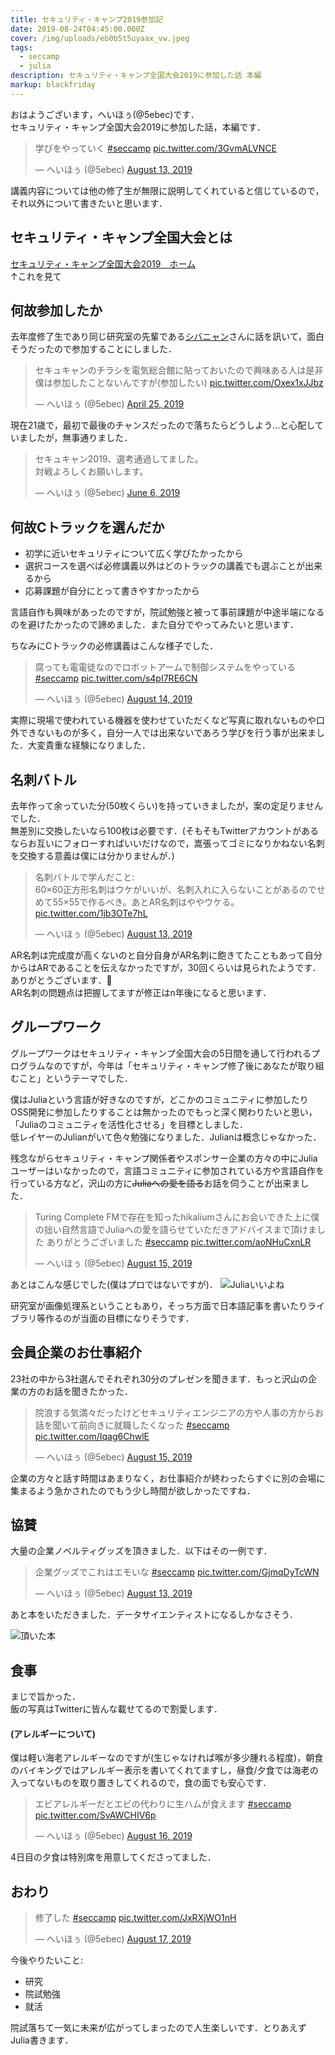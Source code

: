 ```yaml
---
title: セキュリティ・キャンプ2019参加記
date: 2019-08-24T04:45:00.000Z
cover: /img/uploads/eb0b5t5uyaax_vw.jpeg
tags:
  - seccamp
  - julia
description: セキュリティ・キャンプ全国大会2019に参加した話 本編
markup: blackfriday
---
```

おはようございます，へいほぅ(@5ebec)です．\
セキュリティ・キャンプ全国大会2019に参加した話，本編です．

<blockquote class="twitter-tweet" data-theme="dark" data-link-color="#a5ebec"><p lang="ja" dir="ltr">学びをやっていく <a href="https://twitter.com/hashtag/seccamp?src=hash&amp;ref_src=twsrc%5Etfw">#seccamp</a> <a href="https://t.co/3GvmALVNCE">pic.twitter.com/3GvmALVNCE</a></p>&mdash; へいほぅ (@5ebec) <a href="https://twitter.com/5ebec/status/1161114959293452288?ref_src=twsrc%5Etfw">August 13, 2019</a></blockquote> <script async src="https://platform.twitter.com/widgets.js" charset="utf-8"></script>

講義内容については他の修了生が無限に説明してくれていると信じているので，それ以外について書きたいと思います．

## セキュリティ・キャンプ全国大会とは

[セキュリティ・キャンプ全国大会2019　ホーム](https://www.ipa.go.jp/jinzai/camp/2019/zenkoku2019_index.html) \
↑これを見て

## 何故参加したか

去年度修了生であり同じ研究室の先輩である[シバニャン](https://twitter.com/_6v_)さんに話を訊いて，面白そうだったので参加することにしました．

<blockquote class="twitter-tweet" data-theme="dark"><p lang="ja" dir="ltr">セキュキャンのチラシを電気総合館に貼っておいたので興味ある人は是非<br>僕は参加したことないんですが(参加したい) <a href="https://t.co/Oxex1xJJbz">pic.twitter.com/Oxex1xJJbz</a></p>&mdash; へいほぅ (@5ebec) <a href="https://twitter.com/5ebec/status/1121253089275604992?ref_src=twsrc%5Etfw">April 25, 2019</a></blockquote> <script async src="https://platform.twitter.com/widgets.js" charset="utf-8"></script>

現在21歳で，最初で最後のチャンスだったので落ちたらどうしよう…と心配していましたが，無事通りました．

<blockquote class="twitter-tweet" data-theme="dark" data-link-color="#a5ebec"><p lang="ja" dir="ltr">セキュキャン2019、選考通過してました。<br>対戦よろしくお願いします。</p>&mdash; へいほぅ (@5ebec) <a href="https://twitter.com/5ebec/status/1136578459721854976?ref_src=twsrc%5Etfw">June 6, 2019</a></blockquote> <script async src="https://platform.twitter.com/widgets.js" charset="utf-8"></script>

## 何故Cトラックを選んだか

* 初学に近いセキュリティについて広く学びたかったから
* 選択コースを選べば必修講義以外はどのトラックの講義でも選ぶことが出来るから
* 応募課題が自分にとって書きやすかったから

言語自作も興味があったのですが，院試勉強と被って事前課題が中途半端になるのを避けたかったので諦めました．また自分でやってみたいと思います．

ちなみにCトラックの必修講義はこんな様子でした．

<blockquote class="twitter-tweet" data-theme="dark" data-link-color="#a5ebec"><p lang="ja" dir="ltr">腐っても電電徒なのでロボットアームで制御システムをやっている <a href="https://twitter.com/hashtag/seccamp?src=hash&amp;ref_src=twsrc%5Etfw">#seccamp</a> <a href="https://t.co/s4pI7RE6CN">pic.twitter.com/s4pI7RE6CN</a></p>&mdash; へいほぅ (@5ebec) <a href="https://twitter.com/5ebec/status/1161574936743297026?ref_src=twsrc%5Etfw">August 14, 2019</a></blockquote> <script async src="https://platform.twitter.com/widgets.js" charset="utf-8"></script>

実際に現場で使われている機器を使わせていただくなど写真に取れないものや口外できないものが多く，自分一人では出来ないであろう学びを行う事が出来ました．大変貴重な経験になりました．

## 名刺バトル

去年作って余っていた分(50枚くらい)を持っていきましたが，案の定足りませんでした．\
無差別に交換したいなら100枚は必要です．(そもそもTwitterアカウントがあるならお互いにフォローすればいいだけなので，嵩張ってゴミになりかねない名刺を交換する意義は僕には分かりませんが．)

<blockquote class="twitter-tweet" data-theme="dark" data-link-color="#a5ebec"><p lang="ja" dir="ltr">名刺バトルで学んだこと:<br>60×60正方形名刺はウケがいいが、名刺入れに入らないことがあるのでせめて55×55で作るべき。あとAR名刺はややウケる。 <a href="https://t.co/1jb3OTe7hL">pic.twitter.com/1jb3OTe7hL</a></p>&mdash; へいほぅ (@5ebec) <a href="https://twitter.com/5ebec/status/1161222349787557889?ref_src=twsrc%5Etfw">August 13, 2019</a></blockquote> <script async src="https://platform.twitter.com/widgets.js" charset="utf-8"></script>

AR名刺は完成度が高くないのと自分自身がAR名刺に飽きてたこともあって自分からはARであることを伝えなかったですが，30回くらいは見られたようです．ありがとうございます．\
AR名刺の問題点は把握してますが修正はn年後になると思います．

## グループワーク
グループワークはセキュリティ・キャンプ全国大会の5日間を通して行われるプログラムなのですが，今年は「セキュリティ・キャンプ修了後にあなたが取り組むこと」というテーマでした．

僕はJuliaという言語が好きなのですが，どこかのコミュニティに参加したりOSS開発に参加したりすることは無かったのでもっと深く関わりたいと思い，「Juliaのコミュニティを活性化させる」を目標としました．\
低レイヤーのJulianがいて色々勉強になりました．Julianは概念じゃなかった．

残念ながらセキュリティ・キャンプ関係者やスポンサー企業の方々の中にJuliaユーザーはいなかったので，言語コミュニティに参加されている方や言語自作を行っている方など，沢山の方に~~Juliaへの愛を語る~~お話を伺うことが出来ました．

<blockquote class="twitter-tweet" data-theme="dark" data-link-color="#a5ebec"><p lang="ja" dir="ltr">Turing Complete FMで存在を知ったhikaliumさんにお会いできた上に僕の拙い自然言語でJuliaへの愛を語らせていただきアドバイスまで頂けました ありがとうございました <a href="https://twitter.com/hashtag/seccamp?src=hash&amp;ref_src=twsrc%5Etfw">#seccamp</a> <a href="https://t.co/aoNHuCxnLR">pic.twitter.com/aoNHuCxnLR</a></p>&mdash; へいほぅ (@5ebec) <a href="https://twitter.com/5ebec/status/1162010767442399234?ref_src=twsrc%5Etfw">August 15, 2019</a></blockquote> <script async src="https://platform.twitter.com/widgets.js" charset="utf-8"></script>

あとはこんな感じでした(僕はプロではないですが)．
![Juliaいいよね](/img/uploads/s__13680643.jpg)

研究室が画像処理系ということもあり，そっち方面で日本語記事を書いたりライブラリ等作るのが当面の目標になりそうです．


## 会員企業のお仕事紹介

23社の中から3社選んでそれぞれ30分のプレゼンを聞きます．もっと沢山の企業の方のお話を聞きたかった．

<blockquote class="twitter-tweet" data-theme="dark" data-link-color="#a5ebec"><p lang="ja" dir="ltr">院浪する気満々だったけどセキュリティエンジニアの方や人事の方からお話を聞いて前向きに就職したくなった <a href="https://twitter.com/hashtag/seccamp?src=hash&amp;ref_src=twsrc%5Etfw">#seccamp</a> <a href="https://t.co/Iqag6ChwlE">pic.twitter.com/Iqag6ChwlE</a></p>&mdash; へいほぅ (@5ebec) <a href="https://twitter.com/5ebec/status/1162004339545669632?ref_src=twsrc%5Etfw">August 15, 2019</a></blockquote> <script async src="https://platform.twitter.com/widgets.js" charset="utf-8"></script>

企業の方々と話す時間はあまりなく，お仕事紹介が終わったらすぐに別の会場に集まるよう急かされたのでもう少し時間が欲しかったですね．

## 協賛

大量の企業ノベルティグッズを頂きました．以下はその一例です．

<blockquote class="twitter-tweet" data-theme="dark" data-link-color="#a5abec"><p lang="ja" dir="ltr">企業グッズでこれはエモいな <a href="https://twitter.com/hashtag/seccamp?src=hash&amp;ref_src=twsrc%5Etfw">#seccamp</a> <a href="https://t.co/GjmqDyTcWN">pic.twitter.com/GjmqDyTcWN</a></p>&mdash; へいほぅ (@5ebec) <a href="https://twitter.com/5ebec/status/1161136900536537089?ref_src=twsrc%5Etfw">August 13, 2019</a></blockquote> <script async src="https://platform.twitter.com/widgets.js" charset="utf-8"></script>

あと本をいただきました．データサイエンティストになるしかなさそう．

![頂いた本](/img/uploads/book.jpg)

## 食事

まじで旨かった．\
飯の写真はTwitterに皆んな載せてるので割愛します．

#### (アレルギーについて)

僕は軽い海老アレルギーなのですが(生じゃなければ喉が多少腫れる程度)，朝食のバイキングではアレルギー表示を書いてくれてますし，昼食/夕食では海老の入ってないものを取り置きしてくれるので，食の面でも安心です．

<blockquote class="twitter-tweet" data-theme="dark" data-link-color="#a5ebec"><p lang="ja" dir="ltr">エビアレルギーだとエビの代わりに生ハムが食えます <a href="https://twitter.com/hashtag/seccamp?src=hash&amp;ref_src=twsrc%5Etfw">#seccamp</a> <a href="https://t.co/SvAWCHIV6p">pic.twitter.com/SvAWCHIV6p</a></p>&mdash; へいほぅ (@5ebec) <a href="https://twitter.com/5ebec/status/1162283745669312514?ref_src=twsrc%5Etfw">August 16, 2019</a></blockquote> <script async src="https://platform.twitter.com/widgets.js" charset="utf-8"></script>
4日目の夕食は特別席を用意してくださってました．

## おわり
<blockquote class="twitter-tweet" data-theme="dark" data-link-color="#a5ebec"><p lang="ja" dir="ltr">修了した <a href="https://twitter.com/hashtag/seccamp?src=hash&amp;ref_src=twsrc%5Etfw">#seccamp</a> <a href="https://t.co/JxRXjWO1nH">pic.twitter.com/JxRXjWO1nH</a></p>&mdash; へいほぅ (@5ebec) <a href="https://twitter.com/5ebec/status/1162607313816936451?ref_src=twsrc%5Etfw">August 17, 2019</a></blockquote> <script async src="https://platform.twitter.com/widgets.js" charset="utf-8"></script>

今後やりたいこと:
 - 研究
 - 院試勉強
 - 就活

院試落ちて一気に未来が広がってしまったので人生楽しいです．とりあえずJulia書きます．
